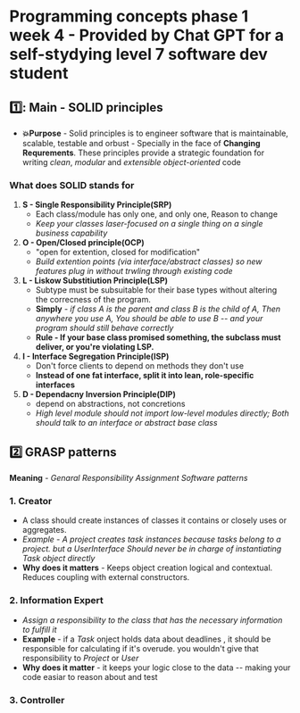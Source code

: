 # Programming concepts phase 1 week 4 - Provided by Chat GPT for a self-stydying level 7 software dev student
## 1️⃣: Main - SOLID principles 
- **💥Purpose** - Solid principles is to engineer software that is maintainable, scalable, testable and orbust - Specially in the face of **Changing Requrements**. These principles provide a strategic foundation for writing *clean*, *modular* and *extensible object-oriented* code
### What does SOLID stands for 
1. **S - Single Responsibility Principle(SRP)**
    - Each class/module has only one, and only one, Reason to change
    - *Keep your classes laser-focused on a single thing on a single business capability*
2. **O - Open/Closed principle(OCP)**
    - "open for extention, closed for modification"
    - *Build extention points (via interface/abstract classes) so new features plug in without trwling through existing code*
3. **L - Liskow Substitiution Principle(LSP)**
    - Subtype must be subsuitable for their base types without altering the correcness of the program.
    - **Simply** - *if class A is the parent and class B is the child of A, Then anywhere you use A, You should be able to use B -- and your program should still behave correctly*
    - **Rule - If your base class promised something, the subclass must deliver, or you're violating LSP.**
4. **I - Interface Segregation Principle(ISP)**
    - Don't force clients to depend on methods they don't use
    - **Instead of one fat interface, split it into lean, role-specific interfaces**
5. **D - Dependacny Inversion Principle(DIP)**
    - depend on abstractions, not concretions
    - *High level module should not import low-level modules directly; Both should talk to an interface or abstract base class*

## 2️⃣ GRASP patterns
**Meaning** - *Genaral Responsibility Assignment Software patterns*
### 1. Creator 
   - A class should create instances of classes it contains or closely uses or aggregates.
   - *Example - A project creates task instances because tasks belong to a project. but a UserInterface Should never be in charge of instantiating Task object directly*
   - **Why does it matters** - Keeps object creation logical and contextual. Reduces coupling with external constructors.
### 2. Information Expert
   - *Assign a responsibility to the class that has the necessary information to fulfill it*
   - **Example** - if a *Task* onject holds data about deadlines , it should be responsible for calculating if it's overude. you wouldn't give that responsibility to *Project* or *User*
   - **Why does it matter** - it keeps your logic close to the data -- making your code easiar to reason about and test
### 3.  Controller 
